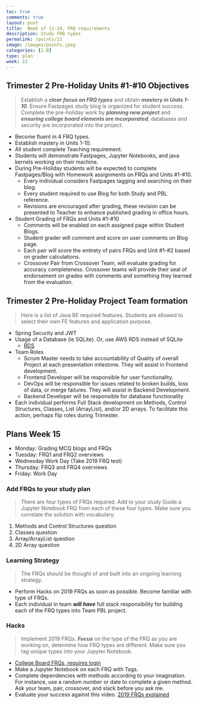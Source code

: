 ```yaml
---
toc: true
comments: true
layout: post
title:  Week of 11-14, FRQ requirements
description: Study FRQ types
permalink: /points/13
image: /images/points.jpeg
categories: [1.B]
type: plan
week: 13
---
```


## Trimester 2 Pre-Holiday Units #1-#10 Objectives
> Establish a ***clear focus on FRQ types*** and obtain ***mastery in Units 1-10***.  Ensure Fastpages study blog is organized for student success.  Complete the pre-holiday work by ***planning new project*** and ***ensuring college board elements are incorporated***, databases and security are incorporated into the project.
- Become fluent in 4 FRQ types.
- Establish mastery in Units 1-10.
- All student complete Teaching requirement.
- Students will demonstrate Fastpages, Jupyter Notebooks, and java kernels working on their machine.
- During Pre-Holiday students will be expected to complete Fastpages/Blog with Homework assignments on FRQs and Units #1-#10.
    - Every individual considers Fastpages tagging and searching on their blog.
    - Every student required to use Blog for both Study and PBL reference.
    - Revisions are encouraged after grading, these revision can be presented to Teacher to enhance published grading in office hours.
- Student Grading of FRQs and Units #1-#10
    - Comments will be enabled on each assigned page within Student Blogs.
    - Student grader will comment and score on user comments on Blog page.
    - Each pair will score the entirety of pairs FRQs and Unit #1-#2 based on grader calculations.
    - Crossover Pair from Crossover Team, will evaluate grading for accuracy completeness.  Crossover teams will provide their seal of endorsement on grades with comments and something they learned from the evaluation.

## Trimester 2 Pre-Holiday Project Team formation
> Here is a list of Java BE required features.  Students are allowed to select their own FE features and application purpose.
- Spring Security and JWT
- Usage of a Database (ie SQLite).  Or, use AWS RDS instead of SQLite
    - [RDS](https://www.youtube.com/watch?v=2WwR2zbkQdQ)
- Team Roles
    - Scrum Master needs to take accountability of Quality of overall Project at each presentation milestone.  They will assist in Frontend development.
    - Frontend Developer will be responsible for user functionality. 
    - DevOps will be responsible for issues related to broken builds, loss of data, or merge failures.  They will assist in Backend Development. 
    - Backend Developer will be responsible for database functionality 
- Each individual performs Full Stack development on Methods, Control Structures, Classes, List (ArrayList), and/or 2D arrays.  To facilitate this action, perhaps flip roles during Trimester.

## Plans Week 15
- Monday: Grading MCQ blogs and FRQs
- Tuesday: FRQ1 and FRQ2 overviews
- Wednesday Work Day (Take 2019 FRQ test)
- Thursday: FRQ3 and FRQ4 overviews
- Friday: Work Day

### Add FRQs to your study plan
> There are four types of FRQs required.  Add to your study Guide a Jupyter Notebook FRQ from each of these four types.  Make sure you correlate the solution with vocabulary.
1. Methods and Control Structures question
2. Classes question 
3. Array/ArrayList question
4. 2D Array question

### Learning Strategy
> The FRQs should be thought of and built into an ongoing learning strategy.
- Perform Hacks on 2019 FRQs as soon as possible.  Become familiar with type of FRQs.
- Each individual in team ***will have*** full stack responsibility for building each of the FRQ types into Team PBL project.

### Hacks 
> Implement 2019 FRQs. ***Focus*** on the type of the FRQ as you are working on, determine how FRQ types are different.  Make sure you tag unique types into your Jupyter Notebook.
- [College Board FRQs, requires login](https://apstudents.collegeboard.org/courses/ap-computer-science-a/free-response-questions-by-year)
- Make a Jupyter Notebook on each FRQ with Tags.
- Complete dependencies with methods according to your imagination.  For instance, use a random number or date to complete a given method.  Ask your team, pair, crossover, and slack before you ask me.
- Evaluate your success against this video.  [2019 FRQs explained](https://www.youtube.com/watch?v=zdic9Fi_XTc)
